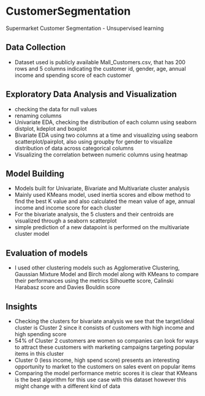 # CustomerSegmentation
Supermarket Customer Segmentation - Unsupervised learning

## Data Collection
 - Dataset used is publicly available Mall_Customers.csv, that has 200 rows and 5 columns indicating the customer id, gender, age, annual income and spending score of each customer
## Exploratory Data Analysis and Visualization
- checking the data for null values
- renaming columns
- Univariate EDA, checking the distribution of each column using seaborn distplot, kdeplot and boxplot
- Bivariate EDA using two columns at a time and visualizing using seaborn scatterplot/pairplot, also using groupby for gender to visualize distribution of data across categorical columns
- Visualizing the correlation between numeric columns using heatmap

## Model Building
- Models built for Univariate, Bivariate and Multivariate cluster analysis
- Mainly used KMeans model, used inertia scores and elbow method to find the best K value and also calculated the mean value of age, annual income and income score for each cluster
- For the bivariate analysis, the 5 clusters and their centroids are visualized through a seaborn scatterplot
- simple prediction of a new datapoint is performed on the multivariate cluster model
## Evaluation of models
- I used other clustering models such as Agglomerative Clustering, Gaussian Mixture Model and Birch model along with KMeans to compare their performances using the metrics Silhouette score, Calinski Harabasz score and Davies Bouldin score
## Insights
- Checking the clusters for bivariate analysis we see that the target/ideal cluster is Cluster 2 since it consists of customers with high income and high spending score 
- 54% of Cluster 2 customers are women so companies can look for ways to attract these customers with marketing campaigns targeting popular items in this cluster
- Cluster 0 (less income, high spend score) presents an interesting opportunity to market to the customers on sales event on popular items
- Comparing the model performance metric scores it is clear that KMeans is the best algorithm for this use case with this dataset however this might change with a different kind of data
